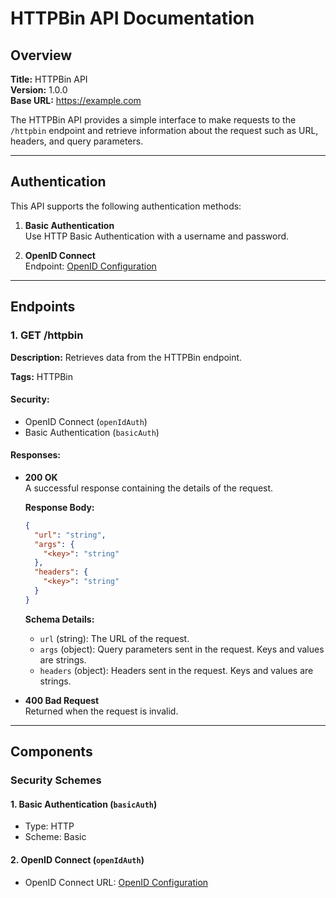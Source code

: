 # HTTPBin API Documentation

## Overview

**Title:** HTTPBin API  
**Version:** 1.0.0  
**Base URL:** https://example.com  

The HTTPBin API provides a simple interface to make requests to the `/httpbin` endpoint and retrieve information about the request such as URL, headers, and query parameters.

---

## Authentication

This API supports the following authentication methods:

1. **Basic Authentication**  
   Use HTTP Basic Authentication with a username and password.

2. **OpenID Connect**  
   Endpoint: [OpenID Configuration](https://login.microsoftonline.com/96566719-5c4d-4e3a-8944-47eb10e03365/v2.0/.well-known/openid-configuration)

---

## Endpoints

### 1. **GET /httpbin**

**Description:**
Retrieves data from the HTTPBin endpoint.

**Tags:** HTTPBin

#### Security:
- OpenID Connect (`openIdAuth`)
- Basic Authentication (`basicAuth`)

#### Responses:

- **200 OK**  
  A successful response containing the details of the request.

  **Response Body:**
  ```json
  {
    "url": "string",
    "args": {
      "<key>": "string"
    },
    "headers": {
      "<key>": "string"
    }
  }
  ```

  **Schema Details:**
  - `url` (string): The URL of the request.
  - `args` (object): Query parameters sent in the request. Keys and values are strings.
  - `headers` (object): Headers sent in the request. Keys and values are strings.

- **400 Bad Request**  
  Returned when the request is invalid.

---

## Components

### Security Schemes

#### 1. Basic Authentication (`basicAuth`)
- Type: HTTP
- Scheme: Basic

#### 2. OpenID Connect (`openIdAuth`)
- OpenID Connect URL: [OpenID Configuration](https://myidp.com/.well-known/openid-configuration)
